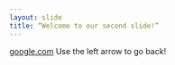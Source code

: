 ```yaml
---
layout: slide
title: “Welcome to our second slide!”
---
```

[google.com](url)
Use the left arrow to go back!
